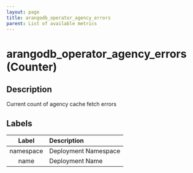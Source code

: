 ```yaml
---
layout: page
title: arangodb_operator_agency_errors
parent: List of available metrics
---
```


# arangodb_operator_agency_errors (Counter)

## Description

Current count of agency cache fetch errors

## Labels

| Label | Description |
|:---:|:--- |
| namespace | Deployment Namespace |
| name | Deployment Name |
